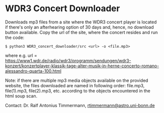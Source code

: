 # WDR3 Concert Downloader

Downloads mp3 files from a site where the WDR3 concert player is located if
there's only an afterhearing option of 30 days and, hence, no download button
available. Copy the url of the site, where the concert resides and run the code:

    $ python3 WDR3_concert_downloader/src <url> -o <file.mp3>
where e.g.
url = https://www1.wdr.de/radio/wdr3/programm/sendungen/wdr3-konzert/konzertplayer-klassik-tage-alter-musik-in-herne-concerto-romano-alessandro-quarta-100.html

Note: if there are multiple mp3 media objects available on the provided website,
the files downloaded are named in following order:
file.mp3, file(1).mp3, file(2).mp3, etc. according to the objects encountered in
the html soup scan.

Contact: Dr. Ralf Antonius Timmermann, rtimmermann@astro.uni-bonn.de